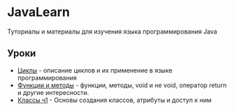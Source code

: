 # JavaLearn
Туториалы и материалы для изучения языка программирования Java

## Уроки
* [Циклы](https://github.com/DaturaSleep/JavaLearn/blob/master/cycles.md) - описание циклов и их применение в языке программирования 
* [Функции и методы](https://github.com/DaturaSleep/JavaLearn/blob/master/functions.md) - функции, методы, void и не void, оператор return и другие интересности.
* [Классы ч1](https://github.com/DaturaSleep/JavaLearn/blob/master/clases.md) - Основы создания классов, атрибуты и доступ к ним
